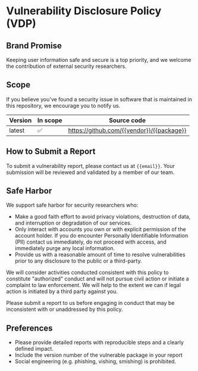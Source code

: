 <!--
This policy template was created using the HackerOne Policy Builder.
-->

# Vulnerability Disclosure Policy (VDP)

## Brand Promise

Keeping user information safe and secure is a top priority, and we welcome the contribution of external security
researchers.

## Scope

If you believe you've found a security issue in software that is maintained in this repository, we encourage you to
notify us.

| Version | In scope | Source code                               |
|---------|----------|-------------------------------------------|
| latest  | ✅        | https://github.com/{{vendor}}/{{package}} |

## How to Submit a Report

To submit a vulnerability report, please contact us at `{{email}}`. Your submission will be reviewed and
validated by a member of our team.

## Safe Harbor

We support safe harbor for security researchers who:

* Make a good faith effort to avoid privacy violations, destruction of data, and interruption or degradation of our
  services.
* Only interact with accounts you own or with explicit permission of the account holder. If you do encounter Personally
  Identifiable Information (PII) contact us immediately, do not proceed with access, and immediately purge any local
  information.
* Provide us with a reasonable amount of time to resolve vulnerabilities prior to any disclosure to the public or a
  third-party.

We will consider activities conducted consistent with this policy to constitute "authorized" conduct and will not pursue
civil action or initiate a complaint to law enforcement. We will help to the extent we can if legal action is initiated
by a third party against you.

Please submit a report to us before engaging in conduct that may be inconsistent with or unaddressed by this policy.

## Preferences

* Please provide detailed reports with reproducible steps and a clearly defined impact.
* Include the version number of the vulnerable package in your report
* Social engineering (e.g. phishing, vishing, smishing) is prohibited.
